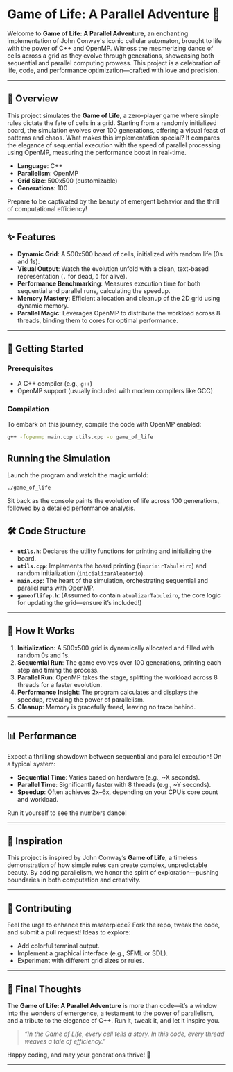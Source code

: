 # Game of Life: A Parallel Adventure 🌌

Welcome to **Game of Life: A Parallel Adventure**, an enchanting implementation of John Conway's iconic cellular automaton, brought to life with the power of C++ and OpenMP. Witness the mesmerizing dance of cells across a grid as they evolve through generations, showcasing both sequential and parallel computing prowess. This project is a celebration of life, code, and performance optimization—crafted with love and precision.

---

## 🌟 Overview

This project simulates the **Game of Life**, a zero-player game where simple rules dictate the fate of cells in a grid. Starting from a randomly initialized board, the simulation evolves over 100 generations, offering a visual feast of patterns and chaos. What makes this implementation special? It compares the elegance of sequential execution with the speed of parallel processing using OpenMP, measuring the performance boost in real-time.

- **Language**: C++  
- **Parallelism**: OpenMP  
- **Grid Size**: 500x500 (customizable)  
- **Generations**: 100  

Prepare to be captivated by the beauty of emergent behavior and the thrill of computational efficiency!

---

## ✨ Features

- **Dynamic Grid**: A 500x500 board of cells, initialized with random life (0s and 1s).  
- **Visual Output**: Watch the evolution unfold with a clean, text-based representation (`.` for dead, `O` for alive).  
- **Performance Benchmarking**: Measures execution time for both sequential and parallel runs, calculating the speedup.  
- **Memory Mastery**: Efficient allocation and cleanup of the 2D grid using dynamic memory.  
- **Parallel Magic**: Leverages OpenMP to distribute the workload across 8 threads, binding them to cores for optimal performance.  

---

## 🚀 Getting Started

### Prerequisites
- A C++ compiler (e.g., `g++`)  
- OpenMP support (usually included with modern compilers like GCC)  

### Compilation
To embark on this journey, compile the code with OpenMP enabled:

```bash
g++ -fopenmp main.cpp utils.cpp -o game_of_life
```

## Running the Simulation

Launch the program and watch the magic unfold:

```
./game_of_life
```

Sit back as the console paints the evolution of life across 100 generations, followed by a detailed performance analysis.

## 🛠️ Code Structure

- **`utils.h`**: Declares the utility functions for printing and initializing the board.  
- **`utils.cpp`**: Implements the board printing (`imprimirTabuleiro`) and random initialization (`inicializarAleatorio`).  
- **`main.cpp`**: The heart of the simulation, orchestrating sequential and parallel runs with OpenMP.  
- **`gameoflifep.h`**: (Assumed to contain `atualizarTabuleiro`, the core logic for updating the grid—ensure it’s included!)  

---

## 🎨 How It Works

1. **Initialization**: A 500x500 grid is dynamically allocated and filled with random 0s and 1s.  
2. **Sequential Run**: The game evolves over 100 generations, printing each step and timing the process.  
3. **Parallel Run**: OpenMP takes the stage, splitting the workload across 8 threads for a faster evolution.  
4. **Performance Insight**: The program calculates and displays the speedup, revealing the power of parallelism.  
5. **Cleanup**: Memory is gracefully freed, leaving no trace behind.  

---

## 📊 Performance

Expect a thrilling showdown between sequential and parallel execution! On a typical system:
- **Sequential Time**: Varies based on hardware (e.g., ~X seconds).  
- **Parallel Time**: Significantly faster with 8 threads (e.g., ~Y seconds).  
- **Speedup**: Often achieves 2x–6x, depending on your CPU’s core count and workload.  

Run it yourself to see the numbers dance!

---

## 🌿 Inspiration

This project is inspired by John Conway’s **Game of Life**, a timeless demonstration of how simple rules can create complex, unpredictable beauty. By adding parallelism, we honor the spirit of exploration—pushing boundaries in both computation and creativity.

---

## 🤝 Contributing

Feel the urge to enhance this masterpiece? Fork the repo, tweak the code, and submit a pull request! Ideas to explore:
- Add colorful terminal output.  
- Implement a graphical interface (e.g., SFML or SDL).  
- Experiment with different grid sizes or rules.  

---

## 🌌 Final Thoughts

The **Game of Life: A Parallel Adventure** is more than code—it’s a window into the wonders of emergence, a testament to the power of parallelism, and a tribute to the elegance of C++. Run it, tweak it, and let it inspire you.

> *“In the Game of Life, every cell tells a story. In this code, every thread weaves a tale of efficiency.”*

Happy coding, and may your generations thrive! 🌟

---
